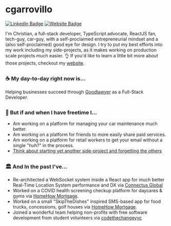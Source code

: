 # cgarrovillo
<!-- [![Visits Badge](https://badges.pufler.dev/visits/cgarrovillo/cgarrovillo?style=for-the-badge&logo=statuspage&logoColor=white&label=Visitors)](https://github.com/cgarrovillo) -->
<!-- [![Visits Badge](https://visitor-badge-reloaded.herokuapp.com/badge?page_id=cgarrovillo-cgarrovillo&style=for-the-badge&color=green&text=Visits&logo=statuspage&cache=on)](https://github.com/cgarrovillo) -->
[![LinkedIn Badge](https://img.shields.io/badge/LinkedIn-Profile-2A67BC?style=for-the-badge&logo=linkedin)](https://www.linkedin.com/in/cgarrovillo/)
[![Website Badge](https://img.shields.io/badge/Website-.dev-%23181FCA?style=for-the-badge)](https://cgarrovillo.dev?click=github)

I'm Christian, a full-stack developer, TypeScript advocate, ReactJS fan, tech-guy, car-guy, with a self-proclaimed entrepreneurial mindset and a (also self-proclaimed) good eye for design. I try to put my best efforts into my work including my side-projects, as it makes working on production scale projects much easier. 👌  If you'd like to learn a little bit more about those projects, checkout my [website](https://cgarrovillo.dev).

<h2></h2>

### ☕️ My day-to-day right now is...
Helping businesses succeed through [Goodlawyer](https://goodlawyer.ca) as a Full-Stack Developer.

<h2></h2>

### 🌳 But if and when I have freetime I...

 - Am working on a platform for managing your car maintenance much better.
 - Am working on a platform for friends to more easily share paid services.
 - Am working on a platform for retail workers to get your email without a single "huh?" in the process.
 - [Think about starting yet another side-project and forgetting the others](https://user-images.githubusercontent.com/6688713/126884834-8b3bbf96-5e90-4207-8eb3-ecf07c91a291.png)

<h2></h2>

### 🏛 And In the past I've...
 - Re-architected a WebSocket system inside a React app for much better Real-Time Location System performance and DX via [Connectus Global](https://comectusglobal.com)
 - Worked on a COVID health screening checkup platform for daycares & gyms via [HomeHow Mortgage](https://www.linkedin.com/company/homehow/about/).
 - Worked on a small "SkipTheDishes" inspired SMS-based app for food trucks, concessions, golf houses via [HomeHow Mortgage](https://www.linkedin.com/company/homehow/about/).
 - Joined a wonderful team helping non-profits with free software development from student volunteers via [codethechangeyyc](https://codethechangeyyc.ca)

<!-- 
<br />
<br />

## Skills 💻
#### Frontend
![](https://img.shields.io/badge/-React-222?logo=react&style=for-the-badge)
![](https://img.shields.io/badge/-Redux-222?logo=redux&style=for-the-badge)
![](https://img.shields.io/badge/-Sass-222?logo=sass&style=for-the-badge)
![](https://img.shields.io/badge/-HTML-222?logo=html5&style=for-the-badge)
![](https://img.shields.io/badge/-JS-222?logo=javascript&style=for-the-badge)

#### Backend
![](https://img.shields.io/badge/-Express-222?logo=express&style=for-the-badge)
![](https://img.shields.io/badge/-Koa-222?logo=express&style=for-the-badge)
![](https://img.shields.io/badge/-Java-222?logo=java&style=for-the-badge)
![](https://img.shields.io/badge/-Python-222?logo=python&style=for-the-badge)

#### Database
![](https://img.shields.io/badge/-MongoDB-222?logo=mongodb&style=for-the-badge)
![](https://img.shields.io/badge/-MySQL-222?logo=mysql&style=for-the-badge)
![](https://img.shields.io/badge/-Oracle%20Database-222?logo=oracle&style=for-the-badge)

#### DevOps
![](https://img.shields.io/badge/-AWS-222?logo=amazonaws&style=for-the-badge)
![](https://img.shields.io/badge/-GCP-222?logo=googlecloud&style=for-the-badge)
![](https://img.shields.io/badge/-Firebase-222?logo=firebase&style=for-the-badge)
![](https://img.shields.io/badge/-Docker-222?logo=docker&style=for-the-badge)

#### Tools
![](https://img.shields.io/badge/-Git-222?logo=git&style=for-the-badge)
![](https://img.shields.io/badge/-Jira-222?logo=jira&style=for-the-badge)
![](https://img.shields.io/badge/-Postman-222?logo=postman&style=for-the-badge)
![](https://img.shields.io/badge/-NPM-222?logo=npm&style=for-the-badge)
![](https://img.shields.io/badge/-Yarn-222?logo=yarn&style=for-the-badge)
![](https://img.shields.io/badge/-Figma-222?logo=figma&style=for-the-badge) 


<br/>
-->

<!-- [![Top Langs](https://github-readme-stats.vercel.app/api/top-langs/?username=cgarrovillo&layout=compact&hide=java&title_color=222&exclude_repo=Owls)](https://github.com/cgarrovillo) -->

